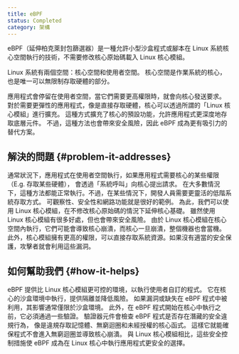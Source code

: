 ```yaml
---
title: eBPF
status: Completed
category: 架構
---
```


eBPF（延伸柏克萊封包篩選器）是一種允許小型沙盒程式或腳本在 Linux 系統核心空間執行的技術，不需要修改核心原始碼載入 Linux 核心模組。

Linux 系統有兩個空間：核心空間和使用者空間。
核心空間是作業系統的核心，也是唯一可以無限制存取硬體的部分。

應用程式會停留在使用者空間，當它們需要更高權限時，就會向核心發送要求。
對於需要更彈性的應用程式，像是直接存取硬體，核心可以透過所謂的「Linux 核心模組」進行擴充。
這種方式擴充了核心的預設功能，允許應用程式更深度地存取底層元件。
不過，這種方法也會帶來安全風險，因此 eBPF 成為更有吸引力的替代方案。

## 解決的問題 {#problem-it-addresses}

通常狀況下，應用程式在使用者空間執行，如果應用程式需要核心的某些權限（E.g. 存取某些硬體），
會透過「系統呼叫」向核心提出請求。
在大多數情況下，這種方法都能正常執行。不過，在某些情況下，開發人員需要更靈活的低階系統存取方式。
可觀察性、安全性和網路功能就是很好的範例。
為此，我們可以使用 Linux 核心模組，在不修改核心原始碼的情況下延伸核心基礎。
雖然使用 Linux 核心模組有很多好處，但也會帶來安全風險。
由於 Linux 核心模組在核心空間內執行，它們可能會導致核心崩潰，而核心一旦崩潰，整個機器也會當機。
此外，核心模組擁有更高的權限，可以直接存取系統資源。如果沒有適當的安全保護，攻擊者就會利用這些漏洞。

## 如何幫助我們 {#how-it-helps}

eBPF 提供比 Linux 核心模組更可控的環境，以執行使用者自訂的程式。
它在核心的沙盒環境中執行，提供隔離並降低風險。
如果漏洞或缺失在 eBPF 程式中被利用，其影響通常僅限於沙盒環境。
此外，在 eBPF 程式開始在核心中執行之前，它必須通過一些驗證。
驗證器元件會檢查 eBPF 程式是否存在潛藏的安全違規行為，
像是違規存取記憶體、無窮迴圈和未經授權的核心函式。
這樣它就能確保程式不會進入無窮迴圈並導致核心崩潰。
與 Linux 核心模組相比，這些安全控制措施使 eBPF 成為在 Linux 核心中執行應用程式更安全的選擇。
